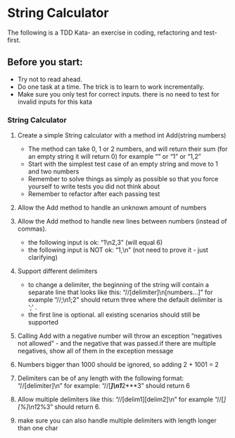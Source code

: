 # String Calculator 
The following is a TDD Kata- an exercise in coding, refactoring and test-first.

## Before you start: 
- Try not to read ahead.
- Do one task at a time. The trick is to learn to work incrementally. 
- Make sure you only test for correct inputs. there is no need to test for invalid inputs for this kata

### String Calculator

1. Create a simple String calculator with a method int Add(string numbers)   
    - The method can take 0, 1 or 2 numbers, and will return their sum (for an empty string it will return 0) for example “” or “1” or “1,2” 
    - Start with the simplest test case of an empty string and move to 1 and two numbers 
    - Remember to solve things as simply as possible so that you force yourself to write tests you did not think about 
    - Remember to refactor after each passing test 
1. Allow the Add method to handle an unknown amount of numbers  
1. Allow the Add method to handle new lines between numbers (instead of commas).  
    - the following input is ok:  “1\n2,3”  (will equal 6)
    - the following input is NOT ok:  “1,\n” (not need to prove it - just clarifying)  
1. Support different delimiters  
    - to change a delimiter, the beginning of the string will contain a separate line that looks like this:   “//[delimiter]\n[numbers…]” for example “//;\n1;2” should return three where the default delimiter is ‘;’ .  
    - the first line is optional. all existing scenarios should still be supported
1. Calling Add with a negative number will throw an exception “negatives not allowed” - and the negative that was passed.if there are multiple negatives, show all of them in the exception message

1. Numbers bigger than 1000 should be ignored, so adding 2 + 1001  = 2  
1. Delimiters can be of any length with the following format:  “//[delimiter]\n” for example: “//[***]\n1***2***3” should return 6  
1. Allow multiple delimiters like this:  “//[delim1][delim2]\n” for example “//[*][%]\n1*2%3” should return 6.  
1. make sure you can also handle multiple delimiters with length longer than one char
